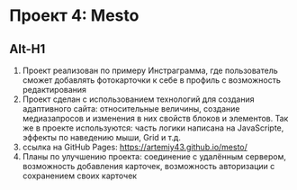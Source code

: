 # Проект 4: Mesto
Alt-H1
----------
1. Проект реализован по примеру Инстраграмма, где пользователь сможет добавлять фотокарточки к себе в профиль с возможность редактирования
2. Проект сделан с использованием технологий для создания адаптивного сайта: относительные величины, создание медиазапросов и изменения в них свойств блоков и элементов. Так же в проекте используются: часть логики написана на JavaScripte, эффекты по наведению мыши, Grid и т.д.
3. ссылка на GitHub Pages: https://artemiy43.github.io/mesto/
4. Планы по улучшению проекта: соединение с удалённым сервером, возможность добавления карточек, возможность авторизации с сохранением своих карточек
